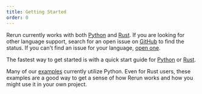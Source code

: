 ```yaml
---
title: Getting Started
order: 0
---
```


Rerun currently works with both [Python](getting-started/logging-python) and [Rust](getting-started/logging-rust).
If you are looking for other language support, search for an open issue on [GitHub](https://github.com/rerun-io/rerun/issues) to find the status. If you can't find an issue for your language, [open one](https://github.com/rerun-io/rerun/issues/new/choose).

The fastest way to get started is with a quick start guide for [Python](getting-started/python.md) or [Rust](getting-started/rust.md).

Many of our [examples](getting-started/examples) currently utilize Python. Even for
Rust users, these examples are a good way to get a sense of how Rerun works and how you might use it in your own
project.
